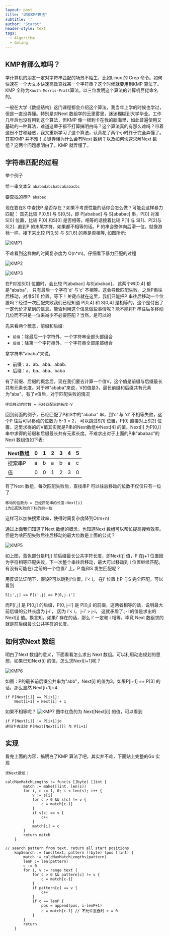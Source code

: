 ```yaml
---
layout: post
title: "详解KMP算法"
subtitle: ''
author: "Starbt"
header-style: text
tags:
  - Algorithm
  - Golang
---
```

## KMP有那么难吗？
学计算机的朋友一定对字符串匹配的场景不陌生，比如Linux 的 Grep 命令。如何快速在一个大文本快速高效查找某一个字符串？这个时候就要用到KMP 算法了。KMP 全称为`Knuth-Morris-Pratt`算法，以三位发明这个算法的计算机巨佬命名的。

一般在大学《数据结构》这门课程都会介绍这个算法，我当年上学的时候也学过，但是一直没弄懂。特别是对Next 数组学的云里雾里，迷迷糊糊到大学毕业。工作几年后也没有用到这个算法，但KMP 像一根刺卡在我的脑海里，如此普遍使用又基础的一种算法，难道这辈子都不打算搞明白吗？这个算法真的有那么难吗？带着这份不甘和疑惑，我又重新学习了这个算法，认真花了两个小时终于完全弄懂了。其实KMP 并不难！关键弄懂为什么会有Next 数组？以及如何快速求解Next 数组？这两个问题想明白了，KMP 就弄懂了。

## 字符串匹配的过程
举个例子

给一串文本S: `ababadabcbabcababacbc`

要查找的串P: `ababac`

现在要在S 中查找P 是否存在？如果不考虑性能的话你会怎么做？可能会这样暴力匹配：
首先比较 P[0,5] 与 S[0,5]，即 P[ababad] 与 S[ababac] 串，P[0] 对准S[0] 位置，比较 P[0] 和S[0] 是否相等，相等的话接着比较 P[1] 与 S[1]、P[2]与 S[2]...直到P 的末尾字符。如果都不相等的话。P 的串会整体向后滑一位，就像游标一样。接下来比较 P[0,5] 与 S[1,6] 的串是否相等, 如图所示:

![KMP1](https://starbt.github.io/img/in-post/post-kmp/KMP_1.png)

不难看到这样做的时间复杂度为 O(n*m)。仔细看下暴力匹配的过程

![KMP2](https://starbt.github.io/img/in-post/post-kmp/KMP_1.png)

![KMP3](https://starbt.github.io/img/in-post/post-kmp/KMP_3.png)

在P对准S[0] 位置时，会比较 P[ababac] 与S[ababad]， 这两个串[0,4] 都是"ababa"， 只有最后一个字符'd' 与'c' 不相等。这会导致匹配失败。之后P串往后移动，对准S[1] 位置。等下！关键点就在这里，我们只能把P 串往后移动一个位置吗？经过一次匹配失败我们已经知道 P[0,4] 和 S[0,4] 是相等的，这个是付出了一定代价才拿到的信息。能否利用这个信息做些事情呢？能不能将P 串往后多移动几位而不只是一位来减少不必要匹配？当然，是可以的

先来看两个概念，前缀和后缀:
- `前缀`：除最后一个字符外，一个字符串全部头部组合
- `后缀`：除第一个字符串外，一个字符串全部尾部组合

拿字符串"ababa"来说，
- 前缀：a、ab、aba、abab. 
- 后缀：a、ba、aba、baba

有了前缀、后缀的概念后，现在我们要去计算一个值V，这个值是前缀与后缀最长共有元素长度。对于串"ababa"来说，V的值是3，最长前缀和后缀共有元素为"aba"。有了v值后，对于匹配失败的情况

```
往后移动的位数 = 已经匹配串的长度-V
```
回到前面的例子，已经匹配了P和S中的"ababa" 串，到'c' 与 'd' 不相等失败，这个P 往后可以移动的位数为 5-3 = 2， 可以跳过S[1] 位置，P[0] 直接对上S[2] 位置。这里求得的的V值其实就是P串的Next数组中Next[4] 的值。Next[i] 为P[0,i] 串中求得的前缀和后缀最长共有元素长度。不难求出对于上面的P串"ababac"的Next 数组值如下表: 

|Next数组|0|1|2|3|4|5|
| --|--|--|--|--|--|--|
| 搜索串P|a|b|a|b|a|c|
| 值    | 0|0|1|2|3|0|

有了Next 数组，每次匹配失败后，查找串P 可以往后移动的位数不仅仅只有一位了
```
移动的位数为 = 已经匹配串的长度-Next[i]
i为匹配失败的下标的前一位
```
这样可以加快搜索效率，使得时间复杂度降到O(m+n)

通过上面我们知道了Next 数组的概念，也知道Next 数组可以帮忙提高搜索效率。但是为啥匹配失败后往后移动的最大位数是上面的公式？

![KMP5](https://starbt.github.io/img/in-post/post-kmp/KMP_5.png)

如上图，蓝色部分是P[j] 前后缀最长公共字符长度，即Next[j] 值，P 在j+1 位置因为字符相等匹配失败，下一次整个串往后移动，最大可以移动到 i 位置继续匹配。有没有可能在i 之前的一个位置i' 上，P 能和S 发生匹配呢？

用反证法证明下，假设P可以跳到i'位置，i'< i， 在i' 位置上P 与S 完全匹配。可以看到
```
S[i',j] == P[i',j] == P[0,j-i']
```
而P[i',j] 是 P[0,j] 的后缀，P[0, j-i'] 是 P[0,j] 的前缀，这两者相等的话，说明最大前后缀的公共长度为 j-i'， 因为 i'< i，  j-i' > j-i， 这就矛盾了.j-i 的值是求出的 Next[j] 值。换言知，如果i' 存在的话，那么 i' 一定和 i 相等。毕竟 Next 数组求的就是前后缀最长公共字符的长度。

## 如何求Next 数组
明白了Next 数组的意义，下面看看怎么求出 Next 数组。可以利用动态规划的思想，如果已知Next[i] 的值，怎么求Next[i+1]呢？

![KMP6](https://starbt.github.io/img/in-post/post-kmp/KMP_5.png)

如图：P的最长前后缀公共串为"abb"，Next[i] 的值为3。如果P[i+1] == P[3] 的话，那么显然 Next[i+1]=4
```
if P[Next[i]] == P[i+1]:
	Next[i+1] = Next[i] + 1

```
如果不相等呢？
![KMP7](https://starbt.github.io/img/in-post/post-kmp/KMP_6.png)
图中红色的为 Next[Next[i]] 的值，可以看到
```
if P[Next[i]] != P[i+1]jo
递归下去比较 P[Next[Next[i]]] 与 P[i+1]
```

## 实现
看完上面的内容，搞明白了KMP 算法了吧，其实并不难，下面贴上完整的Go 实现

```
求Next数组：

calcMaxMatchLengths := func(s []byte) []int {
		match := make([]int, len(s))
		for i, c := 1, 0; i < len(s); i++ {
			v := s[i]
			for c > 0 && s[c] != v {
				c = match[c-1]
			}
			if s[c] == v {
				c++
			}
			match[i] = c
		}
		return match
	}

// search pattern from text, return all start positions
	kmpSearch := func(text, pattern []byte) (pos []int) {
		match := calcMaxMatchLengths(pattern)
		lenP := len(pattern)
		c := 0
		for i, v := range text {
			for c > 0 && pattern[c] != v {
				c = match[c-1]
			}
			if pattern[c] == v {
				c++
			}
			if c == lenP {
				pos = append(pos, i-lenP+1)
				c = match[c-1] // 不允许重叠时 c = 0
			}
		}
		return
	}
```























